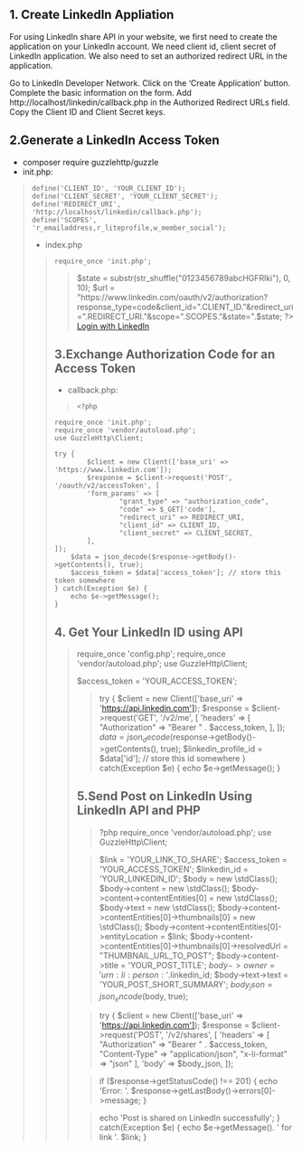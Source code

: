 ## 1. Create LinkedIn Appliation
For using LinkedIn share API in your website, we first need to create the application on your LinkedIn account. We need client id, client secret of LinkedIn application. We also need to set an authorized redirect URL in the application.

Go to LinkedIn Developer Network.
Click on the ‘Create Application’ button.
Complete the basic information on the form.
Add http://localhost/linkedin/callback.php in the Authorized Redirect URLs field.
Copy the Client ID and Client Secret keys.

## 2.Generate a LinkedIn Access Token
- composer require guzzlehttp/guzzle
- init.php:
>  <?php
    define('CLIENT_ID', 'YOUR_CLIENT_ID');
    define('CLIENT_SECRET', 'YOUR_CLIENT_SECRET');
    define('REDIRECT_URI', 'http://localhost/linkedin/callback.php');
    define('SCOPES', 'r_emailaddress,r_liteprofile,w_member_social');
- index.php
 >    <?php
    require_once 'init.php';
 
 >   $state = substr(str_shuffle("0123456789abcHGFRlki"), 0, 10);
    $url = "https://www.linkedin.com/oauth/v2/authorization?response_type=code&client_id=".CLIENT_ID."&redirect_uri=".REDIRECT_URI."&scope=".SCOPES."&state=".$state;
    ?>
    <a href="<?php echo $url; ?>">Login with LinkedIn</a>
## 3.Exchange Authorization Code for an Access Token
- callback.php:
>     <?php
    require_once 'init.php';
    require_once 'vendor/autoload.php';
    use GuzzleHttp\Client;
 
    try {
            $client = new Client(['base_uri' => 'https://www.linkedin.com']);
            $response = $client->request('POST', '/oauth/v2/accessToken', [
            'form_params' => [
                    "grant_type" => "authorization_code",
                    "code" => $_GET['code'],
                    "redirect_uri" => REDIRECT_URI,
                    "client_id" => CLIENT_ID,
                    "client_secret" => CLIENT_SECRET,
            ],
    ]);
        $data = json_decode($response->getBody()->getContents(), true);
        $access_token = $data['access_token']; // store this token somewhere
    } catch(Exception $e) {
        echo $e->getMessage();
    }

## 4. Get Your LinkedIn ID using API
>  <?php
require_once 'config.php';
require_once 'vendor/autoload.php';
use GuzzleHttp\Client;
 
$access_token = 'YOUR_ACCESS_TOKEN';
>try {
    $client = new Client(['base_uri' => 'https://api.linkedin.com']);
    $response = $client->request('GET', '/v2/me', [
        'headers' => [
            "Authorization" => "Bearer " . $access_token,
        ],
    ]);
    $data = json_decode($response->getBody()->getContents(), true);
    $linkedin_profile_id = $data['id']; // store this id somewhere
} catch(Exception $e) {
    echo $e->getMessage();
}

## 5.Send Post on LinkedIn Using LinkedIn API and PHP
> ?php
require_once 'vendor/autoload.php';
use GuzzleHttp\Client;
 
> $link = 'YOUR_LINK_TO_SHARE';
$access_token = 'YOUR_ACCESS_TOKEN';
$linkedin_id = 'YOUR_LINKEDIN_ID';
$body = new \stdClass();
$body->content = new \stdClass();
$body->content->contentEntities[0] = new \stdClass();
$body->text = new \stdClass();
$body->content->contentEntities[0]->thumbnails[0] = new \stdClass();
$body->content->contentEntities[0]->entityLocation = $link;
$body->content->contentEntities[0]->thumbnails[0]->resolvedUrl = "THUMBNAIL_URL_TO_POST";
$body->content->title = 'YOUR_POST_TITLE';
$body->owner = 'urn:li:person:'.$linkedin_id;
$body->text->text = 'YOUR_POST_SHORT_SUMMARY';
$body_json = json_encode($body, true);
 
> try {
    $client = new Client(['base_uri' => 'https://api.linkedin.com']);
    $response = $client->request('POST', '/v2/shares', [
        'headers' => [
            "Authorization" => "Bearer " . $access_token,
            "Content-Type"  => "application/json",
            "x-li-format"   => "json"
        ],
        'body' => $body_json,
    ]);
 
>    if ($response->getStatusCode() !== 201) {
>        echo 'Error: '. $response->getLastBody()->errors[0]->message;
    }
 
>    echo 'Post is shared on LinkedIn successfully';
} catch(Exception $e) {
    echo $e->getMessage(). ' for link '. $link;
}
